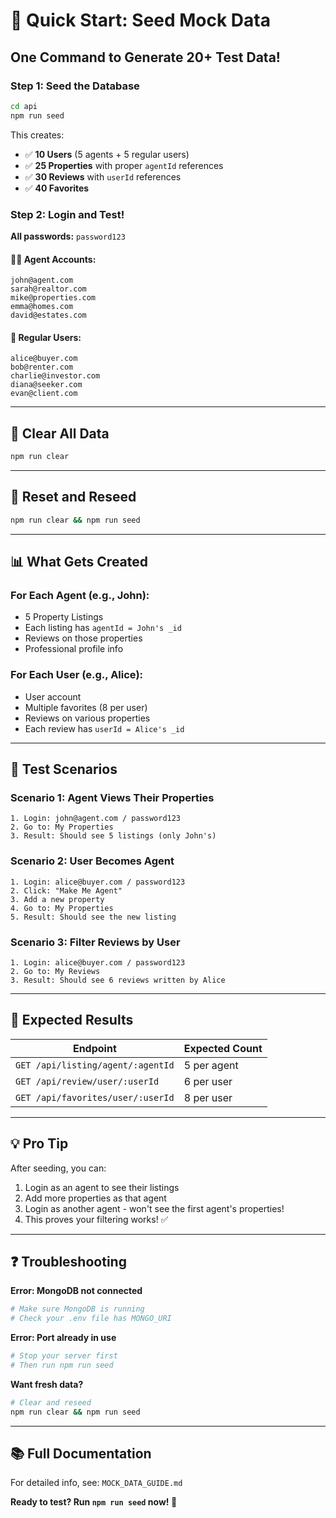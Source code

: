 # 🌱 Quick Start: Seed Mock Data

## One Command to Generate 20+ Test Data!

### Step 1: Seed the Database

```bash
cd api
npm run seed
```

This creates:
- ✅ **10 Users** (5 agents + 5 regular users)
- ✅ **25 Properties** with proper `agentId` references
- ✅ **30 Reviews** with `userId` references
- ✅ **40 Favorites**

### Step 2: Login and Test!

**All passwords:** `password123`

#### 👨‍💼 Agent Accounts:
```
john@agent.com
sarah@realtor.com
mike@properties.com
emma@homes.com
david@estates.com
```

#### 👤 Regular Users:
```
alice@buyer.com
bob@renter.com
charlie@investor.com
diana@seeker.com
evan@client.com
```

---

## 🧹 Clear All Data

```bash
npm run clear
```

---

## 🔄 Reset and Reseed

```bash
npm run clear && npm run seed
```

---

## 📊 What Gets Created

### For Each Agent (e.g., John):
- 5 Property Listings
- Each listing has `agentId = John's _id`
- Reviews on those properties
- Professional profile info

### For Each User (e.g., Alice):
- User account
- Multiple favorites (8 per user)
- Reviews on various properties
- Each review has `userId = Alice's _id`

---

## 🧪 Test Scenarios

### Scenario 1: Agent Views Their Properties
```
1. Login: john@agent.com / password123
2. Go to: My Properties
3. Result: Should see 5 listings (only John's)
```

### Scenario 2: User Becomes Agent
```
1. Login: alice@buyer.com / password123
2. Click: "Make Me Agent"
3. Add a new property
4. Go to: My Properties
5. Result: Should see the new listing
```

### Scenario 3: Filter Reviews by User
```
1. Login: alice@buyer.com / password123
2. Go to: My Reviews
3. Result: Should see 6 reviews written by Alice
```

---

## 🎯 Expected Results

| Endpoint | Expected Count |
|----------|---------------|
| `GET /api/listing/agent/:agentId` | 5 per agent |
| `GET /api/review/user/:userId` | 6 per user |
| `GET /api/favorites/user/:userId` | 8 per user |

---

## 💡 Pro Tip

After seeding, you can:
1. Login as an agent to see their listings
2. Add more properties as that agent
3. Login as another agent - won't see the first agent's properties!
4. This proves your filtering works! ✅

---

## ❓ Troubleshooting

**Error: MongoDB not connected**
```bash
# Make sure MongoDB is running
# Check your .env file has MONGO_URI
```

**Error: Port already in use**
```bash
# Stop your server first
# Then run npm run seed
```

**Want fresh data?**
```bash
# Clear and reseed
npm run clear && npm run seed
```

---

## 📚 Full Documentation

For detailed info, see: `MOCK_DATA_GUIDE.md`

**Ready to test? Run `npm run seed` now! 🚀**

